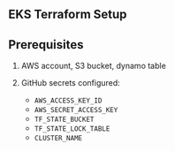 ## EKS Terraform Setup

## Prerequisites

1. AWS account, S3 bucket, dynamo table 

2. GitHub secrets configured:
   - `AWS_ACCESS_KEY_ID`
   - `AWS_SECRET_ACCESS_KEY`
   - `TF_STATE_BUCKET`
   - `TF_STATE_LOCK_TABLE`
   - `CLUSTER_NAME`
